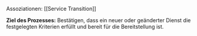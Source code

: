Assoziationen: [[Service Transition]]

**Ziel des Prozesses:**
Bestätigen, dass ein neuer oder geänderter Dienst die festgelegten Kriterien erfüllt und bereit für die Bereitstellung ist.